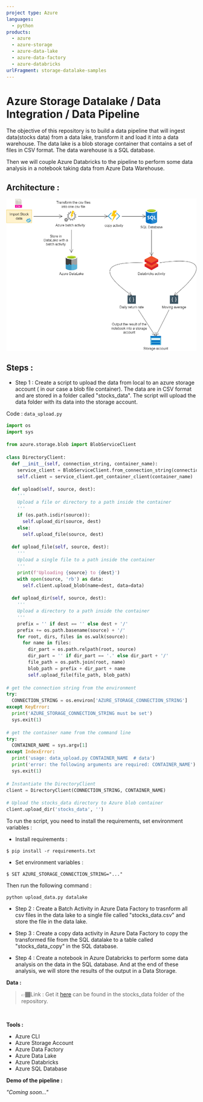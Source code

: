 ```yaml
---
project type: Azure 
languages:
  - python
products:
  - azure
  - azure-storage
  - azure-data-lake
  - azure-data-factory
  - azure-databricks
urlFragment: storage-datalake-samples
---
```


# Azure Storage Datalake / Data Integration / Data Pipeline

The objective of this repository is to build a data pipeline that will ingest data(stocks data) from a data lake, transform it and load it into a data warehouse. The data lake is a blob storage container that contains a set of files in CSV format. The data warehouse is a SQL database.  

Then we will couple Azure Databricks to the pipeline to perform some data analysis in a notebook taking data from Azure Data Warehouse.

## Architecture :  


![Data architecture pipeline](Azure_data_pipeline.png)

## Steps :

- Step 1 : Create a script to upload the data from local to an azure storage account ( in our case a blob file container). The data are in CSV format and are stored in a folder called "stocks_data". The script will upload the data folder with its data into the storage account.  

Code : ``data_upload.py``  

```python
import os
import sys

from azure.storage.blob import BlobServiceClient

class DirectoryClient:
  def __init__(self, connection_string, container_name):
    service_client = BlobServiceClient.from_connection_string(connection_string)
    self.client = service_client.get_container_client(container_name)

  def upload(self, source, dest):
    '''
    Upload a file or directory to a path inside the container
    '''
    if (os.path.isdir(source)):
      self.upload_dir(source, dest)
    else:
      self.upload_file(source, dest)

  def upload_file(self, source, dest):
    '''
    Upload a single file to a path inside the container
    '''
    print(f'Uploading {source} to {dest}')
    with open(source, 'rb') as data:
      self.client.upload_blob(name=dest, data=data)

  def upload_dir(self, source, dest):
    '''
    Upload a directory to a path inside the container
    '''
    prefix = '' if dest == '' else dest + '/'
    prefix += os.path.basename(source) + '/'
    for root, dirs, files in os.walk(source):
      for name in files:
        dir_part = os.path.relpath(root, source)
        dir_part = '' if dir_part == '.' else dir_part + '/'
        file_path = os.path.join(root, name)
        blob_path = prefix + dir_part + name
        self.upload_file(file_path, blob_path)

# get the connection string from the environment
try:
  CONNECTION_STRING = os.environ['AZURE_STORAGE_CONNECTION_STRING']
except KeyError:
  print('AZURE_STORAGE_CONNECTION_STRING must be set')
  sys.exit(1)

# get the container name from the command line
try:
  CONTAINER_NAME = sys.argv[1]
except IndexError:
  print('usage: data_upload.py CONTAINER_NAME  # data')
  print('error: the following arguments are required: CONTAINER_NAME')
  sys.exit(1)

# Instantiate the DirectoryClient
client = DirectoryClient(CONNECTION_STRING, CONTAINER_NAME)

# Upload the stocks_data directory to Azure blob container
client.upload_dir('stocks_data', '')


```
To run the script, you need to install the requirements, set environment variables :
- Install requirements :
```shell
$ pip install -r requirements.txt
``` 

- Set environment variables :

```shell
$ SET AZURE_STORAGE_CONNECTION_STRING="..."
```  

Then run the following command :
```shell
python upload_data.py datalake
```


- Step 2 : Create a Batch Activity in Azure Data Factory to trasnform all csv files in the data lake to a single file called "stocks_data.csv" and store the file in the data lake.

- Step 3 : Create a copy data activity in Azure Data Factory to copy the transformed file from the SQL datalake to a table called "stocks_data_copy" in the SQL database.

- Step 4 : Create a notebook in Azure Databricks to perform some data analysis on the data in the SQL database. And at the end of these analysis, we will store the results of the output in a Data Storage.

**Data :**
> 👉🏾Link : Get it  [here](https://drive.google.com/file/d/1F63LhH7LycfQPiFpjVTqg5mWe2t_YiLy/view) can be found in the stocks_data folder of the repository.
<br>  

**Tools :**
- Azure CLI
- Azure Storage Account
- Azure Data Factory
- Azure Data Lake
- Azure Databricks
- Azure SQL Database

**Demo of the pipeline :**

*"Coming soon..."*